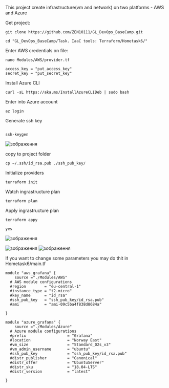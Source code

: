 
This  project  create infrastructure(vm and network) on  two platforms - AWS and Azure

Get  project:
```
git clone https://github.com/ZEN10111/GL_DevOps_BaseCamp.git

cd "GL_DevOps_BaseCamp/Task. IaaC tools: Terraform/Hometask6/"

```

Enter AWS credentials on file:

```
nano Modules/AWS/provider.tf
```

```
access_key = "put_access_key"
secret_key = "put_secret_key"

```

Install  Azure CLI 

```
curl -sL https://aka.ms/InstallAzureCLIDeb | sudo bash

```

Enter into Azure account

```
az login

```
Generate ssh key

```

ssh-keygen
````
![зображення](https://user-images.githubusercontent.com/97990456/210135292-cc5e9774-2d4c-49b1-b038-83de0e63d837.png)

copy to project folder

```
cp ~/.ssh/id_rsa.pub ./ssh_pub_key/

```

Initialize providers

```
terraform init

```

Watch ingrastructure plan

```
terraform plan

```

Apply ingrastructure plan

```
terraform appy

yes

```

![зображення](https://user-images.githubusercontent.com/97990456/210135554-2485eaf4-5976-4d97-9452-c21d1435898b.png)

![зображення](https://user-images.githubusercontent.com/97990456/210135597-f1ff2aff-1108-4947-8f13-c49a97e15562.png)
![зображення](https://user-images.githubusercontent.com/97990456/210135628-a8661746-e3c2-4fdb-b3be-17e3347bf18a.png)

If  you  want to change  some  parameters you may do thit  in  Hometask6/main.tf

```
module "aws_grafana" {
    source ="./Modules/AWS"
  # AWS module configurations 
  #region        = "eu-central-1"
  #instance_type = "t2.micro"
  #key_name      = "id_rsa"
  #ssh_pub_key   = "ssh_pub_key/id_rsa.pub"
  #ami           = "ami-09c5ba4f838d8684a"

}

module "azure_grafana" {
    source ="./Modules/Azure"
  # Azure module configurations 
  #prefix                  = "Grafana"
  #location                = "Norway East"
  #vm_size                 = "Standard_D2s_v3"
  #vm_admin_username       = "ubuntu"
  #ssh_pub_key             = "ssh_pub_key/id_rsa.pub"
  #distr_publisher         = "Canonical"
  #distr_offer             = "UbuntuServer"
  #distr_sku               = "18.04-LTS"
  #distr_version           = "latest"

}
```

